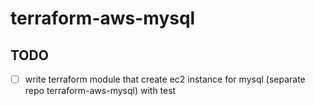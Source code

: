 # terraform-aws-mysql

## TODO
- [ ] write terraform module that create ec2 instance for mysql (separate repo terraform-aws-mysql) with test
